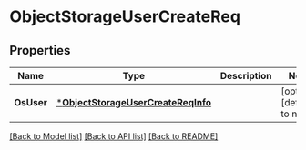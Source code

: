 # ObjectStorageUserCreateReq

## Properties
Name | Type | Description | Notes
------------ | ------------- | ------------- | -------------
**OsUser** | [***ObjectStorageUserCreateReqInfo**](ObjectStorageUserCreateReq_Info.md) |  | [optional] [default to null]

[[Back to Model list]](../README.md#documentation-for-models) [[Back to API list]](../README.md#documentation-for-api-endpoints) [[Back to README]](../README.md)


